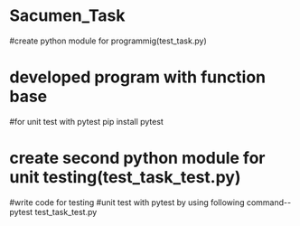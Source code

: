 # Sacumen_Task
#create python module for programmig(test_task.py)
# developed program with function base
#for unit test with pytest
pip install pytest
# create second python module for unit testing(test_task_test.py)
#write code for testing 
#unit test with pytest by using following command--
pytest test_task_test.py
